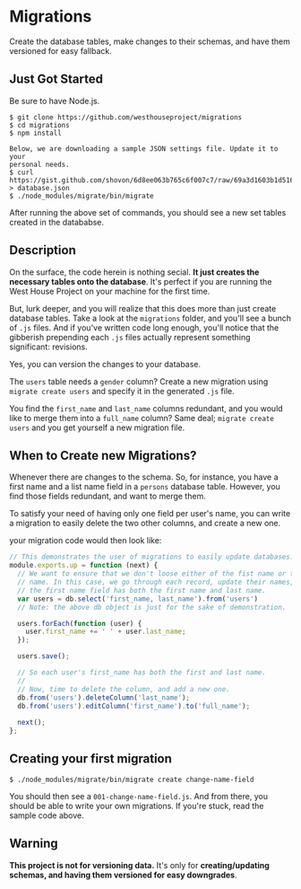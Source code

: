 # Migrations

Create the database tables, make changes to their schemas, and have them versioned for easy fallback.

## Just Got Started

Be sure to have Node.js.

```shell
$ git clone https://github.com/westhouseproject/migrations
$ cd migrations
$ npm install

Below, we are downloading a sample JSON settings file. Update it to your
personal needs.
$ curl https://gist.github.com/shovon/6d8ee063b765c6f007c7/raw/69a3d1603b1d51695631022d0e04e6baf4c30115/gistfile1.json > database.json
$ ./node_modules/migrate/bin/migrate
```

After running the above set of commands, you should see a new set tables created in the datababse.

## Description

On the surface, the code herein is nothing secial. **It just creates the necessary tables onto the database**. It's perfect if you are running the West House Project on your machine for the first time.

But, lurk deeper, and you will realize that this does more than just create database tables. Take a look at the `migrations` folder, and you'll see a bunch of `.js` files. And if you've written code long enough, you'll notice that the gibberish prepending each `.js` files actually represent something significant: revisions.

Yes, you can version the changes to your database.

The `users` table needs a `gender` column? Create a new migration using `migrate create users` and specify it in the generated `.js` file.

You find the `first_name` and `last_name` columns redundant, and you would like to merge them into a `full_name` column? Same deal; `migrate create users` and you get yourself a new migration file.

## When to Create new Migrations?

Whenever there are changes to the schema. So, for instance, you have a first name and a list name field in a `persons` database table. However, you find those fields redundant, and want to merge them.

To satisfy your need of having only one field per user's name, you can write a migration to easily delete the two other columns, and create a new one.

your migration code would then look like:

```javascript
// This demonstrates the user of migrations to easily update databases.
module.exports.up = function (next) {
  // We want to ensure that we don't loose either of the fist name or the last
  // name. In this case, we go through each record, update their names, so that
  // the first name field has both the first name and last name.
  var users = db.select('first_name, last_name').from('users')
  // Note: the above db object is just for the sake of demonstration.

  users.forEach(function (user) {
    user.first_name += ' ' + user.last_name;
  });

  users.save();

  // So each user's first_name has both the first and last name.
  //
  // Now, time to delete the column, and add a new one.
  db.from('users').deleteColumn('last_name');
  db.from('users').editColumn('first_name').to('full_name');
  
  next();
};
```

## Creating your first migration

```shell
$ ./node_modules/migrate/bin/migrate create change-name-field
```

You should then see a `001-change-name-field.js`. And from there, you should be able to write your own migrations. If you're stuck, read the sample code above.

## Warning

**This project is not for versioning data.** It's only for **creating/updating schemas, and having them versioned for easy downgrades**.
